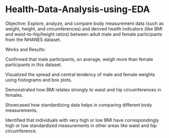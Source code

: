 # Health-Data-Analysis-using-EDA
Objective:
Explore, analyze, and compare body measurement data (such as weight, height, and circumferences) and derived health indicators (like BMI and waist-to-hip/height ratios) between adult male and female participants from the NHANES dataset.




Works and Results:


Confirmed that male participants, on average, weigh more than female participants in this dataset.

Visualized the spread and central tendency of male and female weights using histograms and box plots.

Demonstrated how BMI relates strongly to waist and hip circumferences in females.

Showcased how standardizing data helps in comparing different body measurements.

Identified that individuals with very high or low BMI have correspondingly high or low standardized measurements in other areas like waist and hip circumference.




